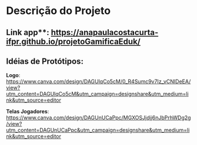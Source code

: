 # Descrição do Projeto 

## Link app**: https://anapaulacostacurta-ifpr.github.io/projetoGamificaEduk/

## Idéias de Protótipos:

**Logo**: https://www.canva.com/design/DAGUlqCo5cM/0_R4Sumc9v7Iz_vCNIDeEA/view?utm_content=DAGUlqCo5cM&utm_campaign=designshare&utm_medium=link&utm_source=editor

**Telas Jogadores**: https://www.canva.com/design/DAGUnUCaPpc/MGXOSJjdjj6nJbPrhWDg2g/view?utm_content=DAGUnUCaPpc&utm_campaign=designshare&utm_medium=link&utm_source=editor
